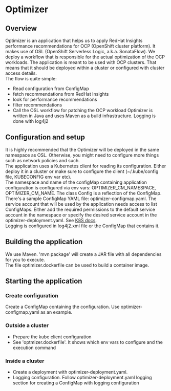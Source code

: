 # Optimizer

## Overview

Optimizer is an application that helps us to apply RedHat Insights performance recommendations for OCP (OpenShift cluster platform). It makes use of OSL (OpenShift Serverless Logic, a.k.a. SonataFlow). We deploy a workflow that is responsible for the actual optimization of the OCP workloads. The application is meant to be used with OCP clusters. That means that it should be deployed within a cluster or configured with cluster access details.  
The flow is quite simple:
- Read configuration from ConfigMap 
- fetch recommendations from RedHat Insights 
- look for performance recommendations 
- filter recommendations
- Call the OSL workflow for patching the OCP workload
Optimizer is written in Java and uses Maven as a build infrastructure. Logging is done with log4j2

## Configuration and setup


It is highly recommended that the Optimizer will be deployed in the same namespace as OSL. Otherwise, you might need to configure more things such as network policies and such.  
The application uses a Kubernetes client for reading its configuration. Either deploy it in a cluster or make sure to configure the client (~/.kube/config file, KUBECONFIG env var etc).  
The namespace and name of the configMap containing application configuration is configured via env vars: OPTIMIZER_CM_NAMESPACE, OPTIMIZER_CM_NAME. The class Config is a reflection of the ConfigMap. There's a sample ConfigMap YAML file: optimizer-configmap.yaml. The service account that will be used by the application needs access to list ConfigMaps. Either add the required permissions to the default service account in the namespace or specify the desired service account in the optimizer-deployment.yaml. See [K8S docs](https://kubernetes.io/docs/tasks/configure-pod-container/configure-service-account/).  
Logging is configured in log4j2.xml file or the ConfigMap that contains it.

## Building the application

We use Maven. 'mvn package' will create a JAR file with all dependencies for you to execute.  
The file optimizer.dockerfile can be used to build a container image.

## Starting the application

### Create configuration

Create a ConfigMap containing the configuration. Use optimizer-configmap.yaml as an example.

### Outside a cluster

- Prepare the kube client configuration
- See 'optmizer.dockerfile'. It shows which env vars to configure and the execution command

### Inside a cluster
- Create a deployment with optimizer-deployment.yaml.
- Logging configuration. Follow optimizer-deployment.yaml logging section for creating a ConfigMap with logging configuration
